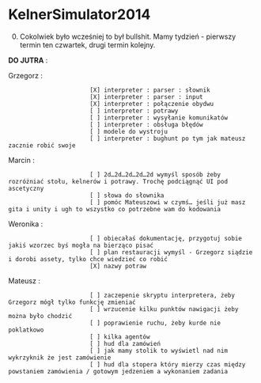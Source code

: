 KelnerSimulator2014
===================

0. Cokolwiek było wcześniej to był bullshit. Mamy tydzień - pierwszy termin ten czwartek, drugi termin kolejny.
 
**DO JUTRA** :  

Grzegorz :   

                           [X] interpreter : parser : słownik
                           [X] interpreter : parser : input
                           [X] interpreter : połączenie obydwu
                           [ ] interpreter : potrawy
                           [ ] interpreter : wysyłanie komunikatów
                           [ ] interpreter : obsługa błędów
                           [ ] modele do wystroju  
                           [ ] interpreter : bughunt po tym jak mateusz zacznie robić swoje
                           
Marcin :  

                           [ ] 2d…2d…2d…2d…2d wymyśl sposób żeby rozróżniać stołu, kelnerów i potrawy. Trochę podciągnąć UI pod ascetyczny  
                           [ ] słowa do słownika  
                           [ ] pomóc Mateuszowi w czymś… jeśli już masz gita i unity i ugh to wszystko co potrzebne wam do kodowania  

Weronika :  

                           [ ] obiecałaś dokumentację, przygotuj sobie jakiś wzorzec byś mogła na bierząco pisać  
                           [ ] plan restauracji wymyśl - Grzegorz siądzie i dorobi assety, tylko chce wiedzieć co robić
                           [X] nazwy potraw
Mateusz :  

                           [ ] zaczepenie skryptu interpretera, żeby Grzegorz mógł tylko funkcję zmieniać  
                           [ ] wrzucenie kilku punktów nawigacji żeby można było chodzić
                           [ ] poprawienie ruchu, żeby kurde nie poklatkowo
                           [ ] kilka agentów
                           [ ] hud dla zamówień
                           [ ] jak mamy stolik to wyświetl nad nim wykrzyknik że jest zamówienie
                           [ ] hud dla stopera który mierzy czas między powstaniem zamówienia / gotowym jedzeniem a wykonaniem zadania 
